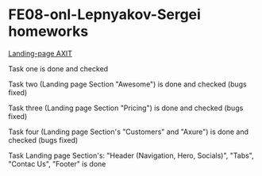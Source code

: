 # FE08-onl-Lepnyakov-Sergei homeworks

[Landing-page AXIT](https://Serj-L.github.io/FE08-wk-1-Lepnyakov-Sergei)

Task one is done and checked

Task two (Landing page Section "Awesome") is done and checked (bugs fixed)

Task three (Landing page Section "Pricing") is done and checked (bugs fixed)

Task four (Landing page Section's "Customers" and "Axure") is done and checked (bugs fixed)

Task Landing page Section's: "Header (Navigation, Hero, Socials)", "Tabs", "Contac Us", "Footer" is done
